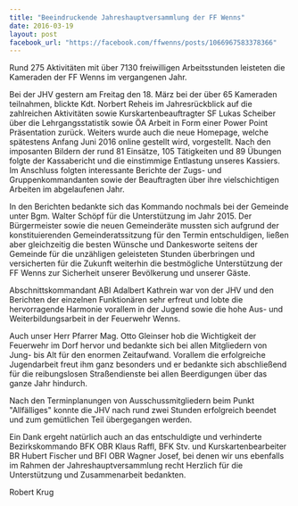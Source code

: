 ```yaml
---
title: "Beeindruckende Jahreshauptversammlung der FF Wenns"
date: 2016-03-19
layout: post
facebook_url: "https://facebook.com/ffwenns/posts/1066967583378366"
---
```


Rund 275 Aktivitäten mit über 7130 freiwilligen Arbeitsstunden leisteten die Kameraden der FF Wenns im vergangenen Jahr. 

Bei der JHV gestern am Freitag den 18. März bei der über 65 Kameraden teilnahmen, blickte Kdt. Norbert Reheis im Jahresrückblick auf die zahlreichen Aktivitäten sowie Kurskartenbeauftragter SF Lukas Scheiber über die Lehrgangsstatistik sowie ÖA Arbeit in Form einer Power Point Präsentation zurück. Weiters wurde auch die neue Homepage, welche spätestens Anfang Juni 2016 online gestellt wird, vorgestellt. Nach den imposanten Bildern der rund 81 Einsätze, 105 Tätigkeiten und 89 Übungen folgte der Kassabericht und die einstimmige Entlastung unseres Kassiers. Im Anschluss folgten interessante Berichte der Zugs- und Gruppenkommandanten sowie der Beauftragten über ihre vielschichtigen Arbeiten im abgelaufenen Jahr. 

In den Berichten bedankte sich das Kommando nochmals bei der Gemeinde unter Bgm. Walter Schöpf für die Unterstützung im Jahr 2015. Der Bürgermeister sowie die neuen Gemeinderäte mussten sich aufgrund der konstituierenden Gemeinderatssitzung für den Termin entschuldigen, ließen aber gleichzeitig die besten Wünsche und Dankesworte seitens der Gemeinde für die unzähligen geleisteten Stunden überbringen und versicherten für die Zukunft weiterhin die bestmögliche Unterstützung der FF Wenns zur Sicherheit unserer Bevölkerung und unserer Gäste. 

Abschnittskommandant ABI Adalbert Kathrein war von der JHV und den Berichten der einzelnen Funktionären sehr erfreut und lobte die hervorragende Harmonie vorallem in der Jugend sowie die hohe Aus- und Weiterbildungsarbeit in der Feuerwehr Wenns. 

Auch unser Herr Pfarrer Mag. Otto Gleinser hob die Wichtigkeit der Feuerwehr im Dorf hervor und bedankte sich bei allen Mitgliedern von Jung- bis Alt für den enormen Zeitaufwand. Vorallem die erfolgreiche Jugendarbeit freut ihm ganz besonders und er bedankte sich abschließend für die reibungslosen Straßendienste bei allen Beerdigungen über das ganze Jahr hindurch.

Nach den Terminplanungen von Ausschussmitgliedern beim Punkt "Allfälliges" konnte die JHV nach rund zwei Stunden erfolgreich beendet und zum gemütlichen Teil übergegangen werden.

Ein Dank ergeht natürlich auch an das entschuldigte und verhinderte Bezirkskommando BFK OBR Klaus Raffl, BFK Stv. und Kurskartenbearbeiter BR Hubert Fischer und BFI OBR Wagner Josef, bei denen wir uns ebenfalls im Rahmen der Jahreshauptversammlung recht Herzlich für die Unterstützung und Zusammenarbeit bedankten. 

Robert Krug
